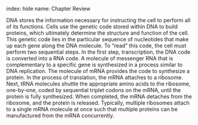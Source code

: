 index: hide
name: Chapter Review

DNA stores the information necessary for instructing the cell to perform all of its functions. Cells use the genetic code stored within DNA to build proteins, which ultimately determine the structure and function of the cell. This genetic code lies in the particular sequence of nucleotides that make up each gene along the DNA molecule. To “read” this code, the cell must perform two sequential steps. In the first step, transcription, the DNA code is converted into a RNA code. A molecule of messenger RNA that is complementary to a specific gene is synthesized in a process similar to DNA replication. The molecule of mRNA provides the code to synthesize a protein. In the process of translation, the mRNA attaches to a ribosome. Next, tRNA molecules shuttle the appropriate amino acids to the ribosome, one-by-one, coded by sequential triplet codons on the mRNA, until the protein is fully synthesized. When completed, the mRNA detaches from the ribosome, and the protein is released. Typically, multiple ribosomes attach to a single mRNA molecule at once such that multiple proteins can be manufactured from the mRNA concurrently.
